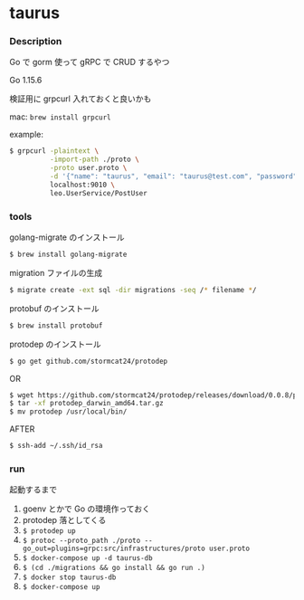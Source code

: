# taurus

### Description

Go で gorm 使って gRPC で CRUD するやつ

Go 1.15.6

検証用に grpcurl 入れておくと良いかも

mac: `brew install grpcurl`

example:

```sh
$ grpcurl -plaintext \
          -import-path ./proto \
          -proto user.proto \
          -d '{"name": "taurus", "email": "taurus@test.com", "password": "password"}' \
          localhost:9010 \
          leo.UserService/PostUser
```

### tools

golang-migrate のインストール

```sh
$ brew install golang-migrate
```

migration ファイルの生成

```sh
$ migrate create -ext sql -dir migrations -seq /* filename */
```

protobuf のインストール

```sh
$ brew install protobuf
```

protodep のインストール

```sh
$ go get github.com/stormcat24/protodep
```

OR

```sh
$ wget https://github.com/stormcat24/protodep/releases/download/0.0.8/protodep_darwin_amd64.tar.gz
$ tar -xf protodep_darwin_amd64.tar.gz
$ mv protodep /usr/local/bin/
```

AFTER

```sh
$ ssh-add ~/.ssh/id_rsa
```

### run

起動するまで

1. goenv とかで Go の環境作っておく
2. protodep 落としてくる
3. `$ protodep up`
4. `$ protoc --proto_path ./proto --go_out=plugins=grpc:src/infrastructures/proto user.proto`
5. `$ docker-compose up -d taurus-db`
6. `$ (cd ./migrations && go install && go run .)`
7. `$ docker stop taurus-db`
8. `$ docker-compose up`
